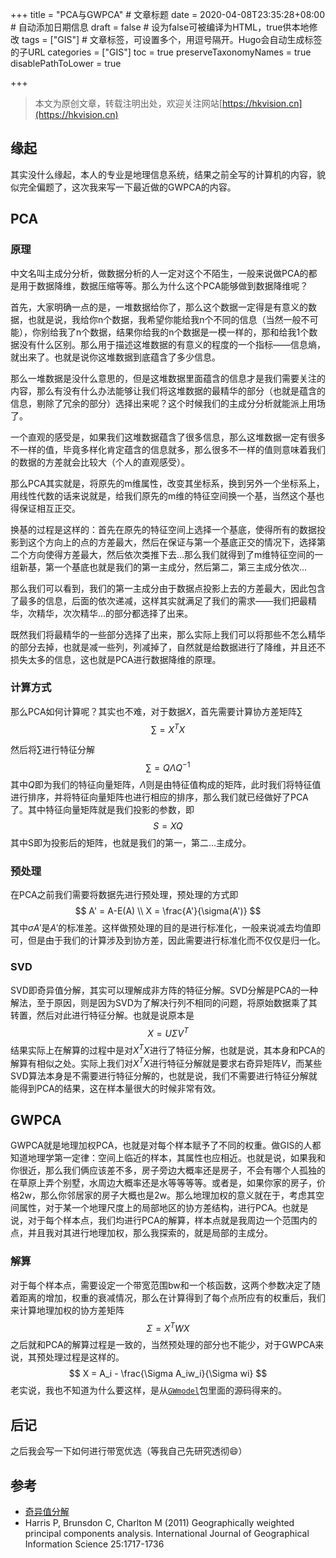 +++
title = "PCA与GWPCA"  # 文章标题
date = 2020-04-08T23:35:28+08:00  # 自动添加日期信息
draft = false  # 设为false可被编译为HTML，true供本地修改
tags = ["GIS"]  # 文章标签，可设置多个，用逗号隔开。Hugo会自动生成标签的子URL
categories = ["GIS"]
toc = true
preserveTaxonomyNames = true
disablePathToLower = true

+++

> 本文为原创文章，转载注明出处，欢迎关注网站[https://hkvision.cn](https://hkvision.cn)

## 缘起

其实没什么缘起，本人的专业是地理信息系统，结果之前全写的计算机的内容，貌似完全偏题了，这次我来写一下最近做的GWPCA的内容。

## PCA

### 原理

中文名叫主成分分析，做数据分析的人一定对这个不陌生，一般来说做PCA的都是用于数据降维，数据压缩等等。那么为什么这个PCA能够做到数据降维呢？

首先，大家明确一点的是，一堆数据给你了，那么这个数据一定得是有意义的数据，也就是说，我给你n个数据，我希望你能给我n个不同的信息（当然一般不可能），你别给我了n个数据，结果你给我的n个数据是一模一样的，那和给我1个数据没有什么区别。那么用于描述这堆数据的有意义的程度的一个指标——信息熵，就出来了。也就是说你这堆数据到底蕴含了多少信息。

那么一堆数据是没什么意思的，但是这堆数据里面蕴含的信息才是我们需要关注的内容，那么有没有什么办法能够让我们将这堆数据的最精华的部分（也就是蕴含的信息，剔除了冗余的部分）选择出来呢？这个时候我们的主成分分析就能派上用场了。

一个直观的感受是，如果我们这堆数据蕴含了很多信息，那么这堆数据一定有很多不一样的值，毕竟多样化肯定蕴含的信息就多，那么很多不一样的值则意味着我们的数据的方差就会比较大（个人的直观感受）。

那么PCA其实就是，将原先的m维属性，改变其坐标系，换到另外一个坐标系上，用线性代数的话来说就是，给我们原先的m维的特征空间换一个基，当然这个基也得保证相互正交。

换基的过程是这样的：首先在原先的特征空间上选择一个基底，使得所有的数据投影到这个方向上的点的方差最大，然后在保证与第一个基底正交的情况下，选择第二个方向使得方差最大，然后依次类推下去...那么我们就得到了m维特征空间的一组新基，第一个基底也就是我们的第一主成分，然后第二，第三主成分依次...

那么我们可以看到，我们的第一主成分由于数据点投影上去的方差最大，因此包含了最多的信息，后面的依次递减，这样其实就满足了我们的需求——我们把最精华，次精华，次次精华...的部分都选择了出来。

既然我们将最精华的一些部分选择了出来，那么实际上我们可以将那些不怎么精华的部分去掉，也就是减一些列，列减掉了，自然就是给数据进行了降维，并且还不损失太多的信息，这也就是PCA进行数据降维的原理。

### 计算方式

那么PCA如何计算呢？其实也不难，对于数据$X$，首先需要计算协方差矩阵$\sum$
$$
\sum = X^TX
$$


然后将$\sum$进行特征分解
$$
\sum = Q\Lambda Q^{-1}
$$
其中$Q$即为我们的特征向量矩阵，$\Lambda$则是由特征值构成的矩阵，此时我们将特征值进行排序，并将特征向量矩阵也进行相应的排序，那么我们就已经做好了PCA了。其中特征向量矩阵就是我们投影的参数，即
$$
S = XQ
$$
其中S即为投影后的矩阵，也就是我们的第一，第二...主成分。

### 预处理

在PCA之前我们需要将数据先进行预处理，预处理的方式即
$$
A' = A-E(A)
\\
X = \frac{A'}{\sigma(A')}
$$
其中$\sigma{A'}$是$A'$的标准差。这样做预处理的目的是进行标准化，一般来说减去均值即可，但是由于我们的计算涉及到协方差，因此需要进行标准化而不仅仅是归一化。

### SVD

SVD即奇异值分解，其实可以理解成非方阵的特征分解。SVD分解是PCA的一种解法，至于原因，则是因为SVD为了解决行列不相同的问题，将原始数据乘了其转置，然后对此进行特征分解。也就是说原本是
$$
X = U \Sigma V^T
$$
结果实际上在解算的过程中是对$X^TX$进行了特征分解，也就是说，其本身和PCA的解算有相似之处。实际上我们对$X^TX$进行特征分解就是要求右奇异矩阵$V$，而某些SVD算法本身是不需要进行特征分解的，也就是说，我们不需要进行特征分解就能得到PCA的结果，这在样本量很大的时候非常有效。

## GWPCA

GWPCA就是地理加权PCA，也就是对每个样本赋予了不同的权重。做GIS的人都知道地理学第一定律：空间上临近的样本，其属性也应相近。也就是说，如果我和你很近，那么我们俩应该差不多，房子旁边大概率还是房子，不会有哪个人孤独的在草原上弄个别墅，水周边大概率还是水等等等等。或者是，如果你家的房子，价格2w，那么你邻居家的房子大概也是2w。那么地理加权的意义就在于，考虑其空间属性，对于某一个地理尺度上的局部地区的协方差结构，进行PCA。也就是说，对于每个样本点，我们均进行PCA的解算，样本点就是我周边一个范围内的点，并且我对其进行地理加权，那么我探索的，就是局部的主成分。

### 解算

对于每个样本点，需要设定一个带宽范围bw和一个核函数，这两个参数决定了随着距离的增加，权重的衰减情况，那么在计算得到了每个点所应有的权重后，我们来计算地理加权的协方差矩阵
$$
\Sigma = X^TWX
$$
之后就和PCA的解算过程是一致的，当然预处理的部分也不能少，对于GWPCA来说，其预处理过程是这样的。
$$
X = A_i - \frac{\Sigma A_iw_i}{\Sigma wi}
$$
老实说，我也不知道为什么要这样，是从[`GWmodel`]([https://CRAN.R-project.org/package=GWmodel](https://cran.r-project.org/package=GWmodel) )包里面的源码得来的。

## 后记

之后我会写一下如何进行带宽优选（等我自己先研究透彻:smile:）



## 参考

- [奇异值分解](https://zhuanlan.zhihu.com/p/29846048)
- Harris P, Brunsdon C, Charlton M (2011) Geographically weighted principal components analysis. International Journal of Geographical Information Science 25:1717-1736

